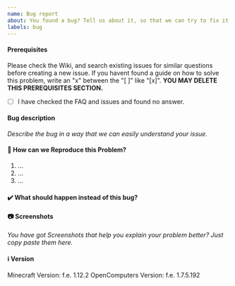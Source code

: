 ```yaml
---
name: Bug report
about: You found a bug? Tell us about it, so that we can try to fix it.
labels: bug
---
```


#### Prerequisites
Please check the Wiki, and search existing issues for similar questions before creating a new issue.
If you havent found a guide on how to solve this problem, write an "x" between the "[ ]" like "[x]".
**YOU MAY DELETE THIS PREREQUISITES SECTION.**

- [ ] I have checked the FAQ and issues and found no answer.


#### Bug description
_Describe the bug in a way that we can easily understand your issue._

#### 📝 How can we Reproduce this Problem?

1. …
2. …
3. …

#### ✔️ What should happen instead of this bug? 


#### 📷 Screenshots 
_You have got Screenshots that help you explain your problem better? Just copy paste them here._

#### ℹ Version 
Minecraft Version:  f.e. 1.12.2
OpenComputers Version:  f.e. 1.7.5.192
